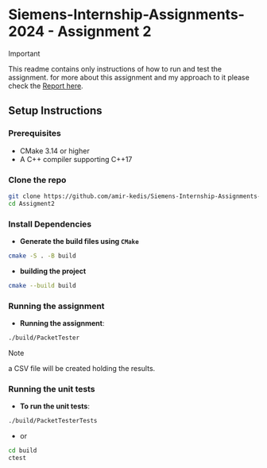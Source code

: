 # Siemens-Internship-Assignments-2024 - Assignment 2

> [!important]
> This readme contains only instructions of how to run and test the assignment.
> for more about this assignment and my approach to it please check the
> [Report here](./docs/report.md).

## Setup Instructions

### Prerequisites

- CMake 3.14 or higher
- A C++ compiler supporting C++17

### Clone the repo

```sh
git clone https://github.com/amir-kedis/Siemens-Internship-Assignments-2024.git
cd Assigment2
```

### Install Dependencies

- **Generate the build files using `CMake`**

```sh
cmake -S . -B build
```

- **building the project**

```sh
cmake --build build
```

### Running the assignment

- **Running the assignment**:

```sh
./build/PacketTester
```

> [!NOTE]
> a CSV file will be created holding the results.

### Running the unit tests

- **To run the unit tests**:

```sh
./build/PacketTesterTests
```

- or

```sh
cd build
ctest
```
